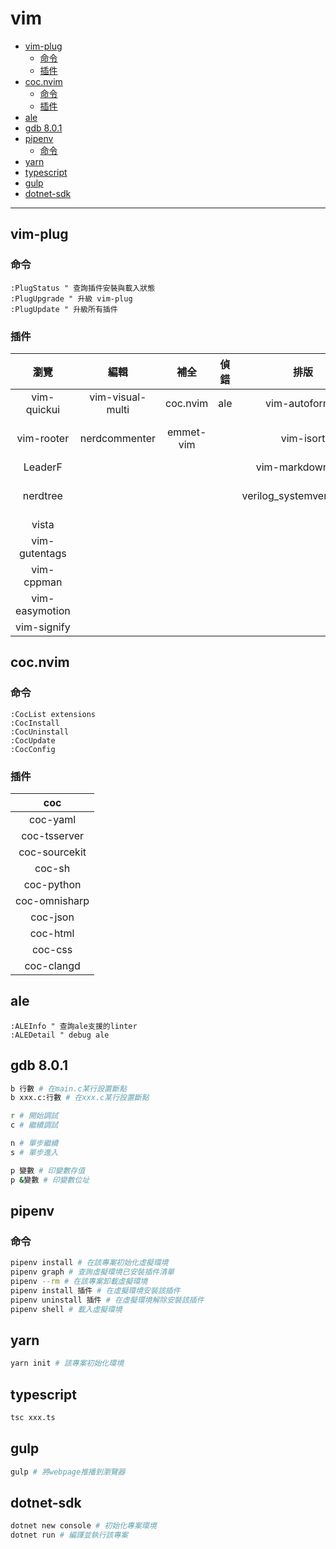 # vim

<!-- vim-markdown-toc GFM -->

* [vim-plug](#vim-plug)
    - [命令](#命令)
    - [插件](#插件)
* [coc.nvim](#cocnvim)
    - [命令](#命令-1)
    - [插件](#插件-1)
* [ale](#ale)
* [gdb 8.0.1](#gdb-801)
* [pipenv](#pipenv)
    - [命令](#命令-2)
* [yarn](#yarn)
* [typescript](#typescript)
* [gulp](#gulp)
* [dotnet-sdk](#dotnet-sdk)

<!-- vim-markdown-toc -->

---

## vim-plug

### 命令

```vim
:PlugStatus " 查詢插件安裝與載入狀態
:PlugUpgrade " 升級 vim-plug
:PlugUpdate " 升級所有插件
```

### 插件

|      瀏覽      |       編輯       |   補全    | 偵錯 |           排版            |           任務           |        環境         |
| :------------: | :--------------: | :-------: | :--: | :-----------------------: | :----------------------: | :-----------------: |
|  vim-quickui   | vim-visual-multi | coc.nvim  | ale  |      vim-autoformat       |   markdown-preview.vim   |    vim-polyglot     |
|   vim-rooter   |  nerdcommenter   | emmet-vim |      |         vim-isort         | mathjax-support-for-mkdp |     indentLine      |
|    LeaderF     |                  |           |      |     vim-markdown-toc      |         neoterm          |    lightline.vim    |
|    nerdtree    |                  |           |      | verilog_systemverilog.vim |                          | vim-sublime-monokai |
|     vista      |                  |           |      |                           |                          |                     |
| vim-gutentags  |                  |           |      |                           |                          |                     |
|   vim-cppman   |                  |           |      |                           |                          |                     |
| vim-easymotion |                  |           |      |                           |                          |                     |
|  vim-signify   |                  |           |      |                           |                          |                     |

## coc.nvim

### 命令

```vim
:CocList extensions
:CocInstall
:CocUninstall
:CocUpdate
:CocConfig
```

### 插件

|      coc      |
| :-----------: |
|   coc-yaml    |
| coc-tsserver  |
| coc-sourcekit |
|    coc-sh     |
|  coc-python   |
| coc-omnisharp |
|   coc-json    |
|   coc-html    |
|    coc-css    |
|  coc-clangd   |

## ale

```vim
:ALEInfo " 查詢ale支援的linter
:ALEDetail " debug ale
```

## gdb 8.0.1

```zsh
b 行數 # 在main.c某行設置斷點
b xxx.c:行數 # 在xxx.c某行設置斷點

r # 開始調試
c # 繼續調試

n # 單步繼續
s # 單步進入

p 變數 # 印變數存值
p &變數 # 印變數位址
```

## pipenv

### 命令

```zsh
pipenv install # 在該專案初始化虛擬環境
pipenv graph # 查詢虛擬環境已安裝插件清單
pipenv --rm # 在該專案卸載虛擬環境
pipenv install 插件 # 在虛擬環境安裝該插件
pipenv uninstall 插件 # 在虛擬環境解除安裝該插件
pipenv shell # 載入虛擬環境
```

## yarn

```zsh
yarn init # 該專案初始化環境
```

## typescript

```zsh
tsc xxx.ts
```

## gulp

```zsh
gulp # 將webpage推播到瀏覽器
```

## dotnet-sdk

```zsh
dotnet new console # 初始化專案環境
dotnet run # 編譯並執行該專案
```
